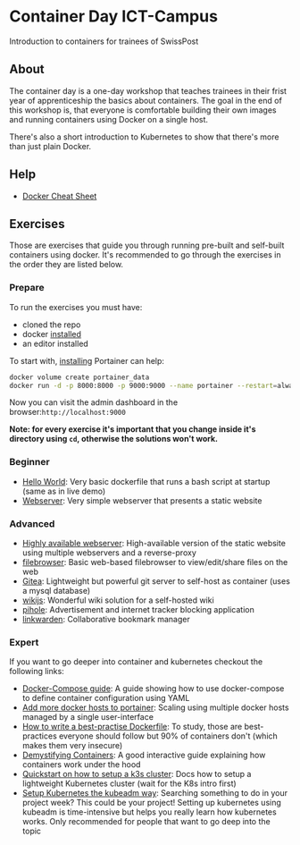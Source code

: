 # Container Day ICT-Campus

Introduction to containers for trainees of SwissPost

## About

The container day is a one-day workshop that teaches trainees in their frist year of apprenticeship the basics about containers. The goal in the end of this workshop is, that everyone is comfortable building their own images and running containers using Docker on a single host.

There's also a short introduction to Kubernetes to show that there's more than just plain Docker.

## Help

- [Docker Cheat Sheet](https://dockerlabs.collabnix.com/docker/cheatsheet/)

## Exercises

Those are exercises that guide you through running pre-built and self-built containers using docker. It's recommended to go through the exercises in the order they are listed below.

### Prepare

To run the exercises you must have:

- cloned the repo
- docker [installed](https://docs.docker.com/engine/install/ubuntu/)
- an editor installed

To start with, [installing](https://docs.portainer.io/start/install-ce/server/docker/linux) Portainer can help:
```bash
docker volume create portainer_data 
docker run -d -p 8000:8000 -p 9000:9000 --name portainer --restart=always -v /var/run/docker.sock:/var/run/docker.sock -v portainer_data:/data portainer/portainer-ce:latest
```

Now you can visit the admin dashboard in the browser:`http://localhost:9000`

**Note: for every exercise it's important that you change inside it's directory using `cd`, otherwise the solutions won't work.**

### Beginner

- [Hello World](./beginner/helloworld): Very basic dockerfile that runs a bash script at startup (same as in live demo)
- [Webserver](./beginner/webserver): Very simple webserver that presents a static website

### Advanced

- [Highly available webserver](./advanced/webserver-ha): High-available version of the static website using multiple webservers and a reverse-proxy
- [filebrowser](./advanced/filebrowser/): Basic web-based filebrowser to view/edit/share files on the web
- [Gitea](./advanced/gitea): Lightweight but powerful git server to self-host as container (uses a mysql database)
- [wikijs](./advanced/wikijs/): Wonderful wiki solution for a self-hosted wiki
- [pihole](./advanced/pihole/): Advertisement and internet tracker blocking application
- [linkwarden](./advanced/linkwarden/): Collaborative bookmark manager

### Expert

If you want to go deeper into container and kubernetes checkout the following links:

- [Docker-Compose guide](https://gabrieltanner.org/blog/docker-compose/): A guide showing how to use docker-compose to define container configuration using YAML
- [Add more docker hosts to portainer](https://markontech.com/devops/add-a-remote-docker-host-in-portainer/): Scaling using multiple docker hosts managed by a single user-interface
- [How to write a best-practise Dockerfile](https://sysdig.com/blog/dockerfile-best-practices/): To study, those are best-practices everyone should follow but 90% of containers don't (which makes them very insecure)
- [Demystifying Containers](https://github.com/saschagrunert/demystifying-containers/tree/master): A good interactive guide explaining how containers work under the hood
- [Quickstart on how to setup a k3s cluster](https://docs.k3s.io/quick-start): Docs how to setup a lightweight Kubernetes cluster (wait for the K8s intro first)
- [Setup Kubernetes the kubeadm way](https://technat.ch/posts/k8s_kubeadm/): Searching something to do in your project week? This could be your project! Setting up kubernetes using kubeadm is time-intensive but helps you really learn how kubernetes works. Only recommended for people that want to go deep into the topic
